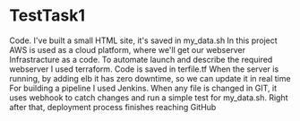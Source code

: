 # TestTask1

Code. I've built a small HTML site, it's saved in my_data.sh
In this project AWS is used as a cloud platform, where we'll get our webserver
Infrastracture as a code. To automate launch and describe the required webserver I used terraform. Code is saved in terfile.tf
When the server is running, by adding elb it has zero downtime, so we can update it in real time
For building a pipeline I used Jenkins. When any file is changed in GIT, it uses webhook to catch changes and run a simple test for my_data.sh. Right after that, deployment process finishes reaching GitHub
